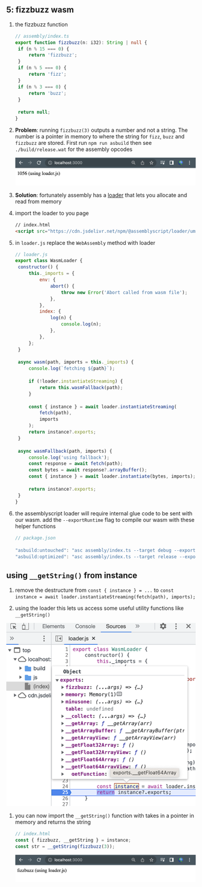 ## 5: fizzbuzz wasm

1. the fizzbuzz function

   ```ts
   // assembly/index.ts
   export function fizzbuzz(n: i32): String | null {
   	if (n % 15 === 0) {
   		return 'fizzbuzz';
   	}
   	if (n % 5 === 0) {
   		return 'fizz';
   	}
   	if (n % 3 === 0) {
   		return 'buzz';
   	}

   	return null;
   }
   ```

1. **Problem**: running `fizzbuzz(3)` outputs a number and not a string. The number is a pointer in memory to where the string for `fizz`, `buzz` and `fizzbuzz` are stored. First run `npm run asbuild` then see `./build/release.wat` for the assembly opcodes

   ![fizzbuzz ptr](../resources/fizzbuzz-ptr.png)

1. **Solution**: fortunately assembly has a [loader](https://github.com/AssemblyScript/assemblyscript/tree/main/lib/loader) that lets you allocate and read from memory
1. import the loader to you page

   ```html
   // index.html
   <script src="https://cdn.jsdelivr.net/npm/@assemblyscript/loader/umd/index.js"></script>
   ```

1. in `loader.js` replace the `WebAssembly` method with loader

   ```js
   // loader.js
   export class WasmLoader {
   	constructor() {
   		this._imports = {
   			env: {
   				abort() {
   					throw new Error('Abort called from wasm file');
   				},
   			},
   			index: {
   				log(n) {
   					console.log(n);
   				},
   			},
   		};
   	}

   	async wasm(path, imports = this._imports) {
   		console.log(`fetching ${path}`);

   		if (!loader.instantiateStreaming) {
   			return this.wasmFallback(path);
   		}

   		const { instance } = await loader.instantiateStreaming(
   			fetch(path),
   			imports
   		);
   		return instance?.exports;
   	}

   	async wasmFallback(path, imports) {
   		console.log('using fallback');
   		const response = await fetch(path);
   		const bytes = await response?.arrayBuffer();
   		const { instance } = await loader.instantiate(bytes, imports);

   		return instance?.exports;
   	}
   }
   ```

1. the assemblyscript loader will require internal glue code to be sent with our wasm. add the `--exportRuntime` flag to compile our wasm with these helper functions

   ```js
   // package.json

   "asbuild:untouched": "asc assembly/index.ts --target debug --exportRuntime",
   "asbuild:optimized": "asc assembly/index.ts --target release --exportRuntime"
   ```

## using `__getString()` from instance

1. remove the destructure from `const { instance } = ...` to `const instance = await loader.instantiateStreaming(fetch(path), imports);`

1. using the loader this lets us access some useful utility functions like `__getString()`

![instance utilities](../resources/__getString.png)

1.  you can now import the `__getString()` function with takes in a pointer in memory and returns the string

    ```js
    // index.html
    const { fizzbuzz, __getString } = instance;
    const str = __getString(fizzbuzz(3));
    ```

    ![fizzbuzz](../resources/fizzbuzz.png)
